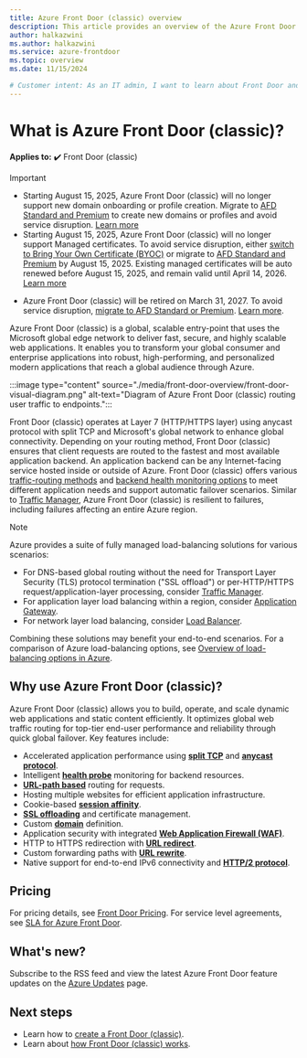 ```yaml
---
title: Azure Front Door (classic) overview
description: This article provides an overview of the Azure Front Door (classic) service.
author: halkazwini
ms.author: halkazwini
ms.service: azure-frontdoor
ms.topic: overview
ms.date: 11/15/2024

# Customer intent: As an IT admin, I want to learn about Front Door and what I can use it for.
---
```


# What is Azure Front Door (classic)?

**Applies to:** :heavy_check_mark: Front Door (classic)

> [!IMPORTANT]
> - Starting August 15, 2025, Azure Front Door (classic) will no longer support new domain onboarding or profile creation. Migrate to [AFD Standard and Premium](/azure/frontdoor/tier-migration) to create new domains or profiles and avoid service disruption. [Learn more](https://azure.microsoft.com/updates?id=498522)
> - Starting August 15, 2025, Azure Front Door (classic) will no longer support Managed certificates. To avoid service disruption, either [switch to Bring Your Own Certificate (BYOC)](/azure/frontdoor/front-door-custom-domain-https?tabs=powershell) or migrate to [AFD Standard and Premium](/azure/frontdoor/tier-migration) by August 15, 2025. Existing managed certificates will be auto renewed before August 15, 2025, and remain valid until April 14, 2026.  [Learn more](https://azure.microsoft.com/updates?id=498522)
- Azure Front Door (classic) will be retired on March 31, 2027. To avoid service disruption, ⁠[migrate to ⁠AFD Standard or Premium](/azure/frontdoor/tier-migration). ⁠[Learn more](https://azure.microsoft.com/updates?id=azure-front-door-classic-will-be-retired-on-31-march-2027).



Azure Front Door (classic) is a global, scalable entry-point that uses the Microsoft global edge network to deliver fast, secure, and highly scalable web applications. It enables you to transform your global consumer and enterprise applications into robust, high-performing, and personalized modern applications that reach a global audience through Azure.

:::image type="content" source="./media/front-door-overview/front-door-visual-diagram.png" alt-text="Diagram of Azure Front Door (classic) routing user traffic to endpoints.":::

Front Door (classic) operates at Layer 7 (HTTP/HTTPS layer) using anycast protocol with split TCP and Microsoft's global network to enhance global connectivity. Depending on your routing method, Front Door (classic) ensures that client requests are routed to the fastest and most available application backend. An application backend can be any Internet-facing service hosted inside or outside of Azure. Front Door (classic) offers various [traffic-routing methods](front-door-routing-methods.md) and [backend health monitoring options](front-door-health-probes.md) to meet different application needs and support automatic failover scenarios. Similar to [Traffic Manager](../traffic-manager/traffic-manager-overview.md), Azure Front Door (classic) is resilient to failures, including failures affecting an entire Azure region.

> [!NOTE]
> Azure provides a suite of fully managed load-balancing solutions for various scenarios:
> * For DNS-based global routing without the need for Transport Layer Security (TLS) protocol termination ("SSL offload") or per-HTTP/HTTPS request/application-layer processing, consider [Traffic Manager](../traffic-manager/traffic-manager-overview.md).
> * For application layer load balancing within a region, consider [Application Gateway](../application-gateway/overview.md).
> * For network layer load balancing, consider [Load Balancer](../load-balancer/load-balancer-overview.md).
> 
> Combining these solutions may benefit your end-to-end scenarios. For a comparison of Azure load-balancing options, see [Overview of load-balancing options in Azure](/azure/architecture/guide/technology-choices/load-balancing-overview).

## Why use Azure Front Door (classic)?

Azure Front Door (classic) allows you to build, operate, and scale dynamic web applications and static content efficiently. It optimizes global web traffic routing for top-tier end-user performance and reliability through quick global failover. Key features include:

* Accelerated application performance using **[split TCP](front-door-traffic-acceleration.md?pivots=front-door-classic#connect-to-the-front-door-edge-location-split-tcp)** and **[anycast protocol](front-door-traffic-acceleration.md?pivots=front-door-classic#select-the-front-door-edge-location-for-the-request-anycast)**.
* Intelligent **[health probe](front-door-health-probes.md)** monitoring for backend resources.
* **[URL-path based](front-door-route-matching.md?pivots=front-door-classic)** routing for requests.
* Hosting multiple websites for efficient application infrastructure.
* Cookie-based **[session affinity](front-door-routing-methods.md#affinity)**.
* **[SSL offloading](front-door-custom-domain-https.md)** and certificate management.
* Custom **[domain](front-door-custom-domain.md)** definition.
* Application security with integrated **[Web Application Firewall (WAF)](../web-application-firewall/overview.md)**.
* HTTP to HTTPS redirection with **[URL redirect](front-door-url-rewrite.md?pivots=front-door-classic)**.
* Custom forwarding paths with **[URL rewrite](front-door-url-rewrite.md?pivots=front-door-classic)**.
* Native support for end-to-end IPv6 connectivity and **[HTTP/2 protocol](front-door-http2.md)**.

## Pricing

For pricing details, see [Front Door Pricing](https://azure.microsoft.com/pricing/details/frontdoor/). For service level agreements, see [SLA for Azure Front Door](https://azure.microsoft.com/support/legal/sla/frontdoor/v1_0/).

## What's new?

Subscribe to the RSS feed and view the latest Azure Front Door feature updates on the [Azure Updates](https://azure.microsoft.com/updates?filters=%5B%22Azure+Front+Door%22%5D) page.

## Next steps

- Learn how to [create a Front Door (classic)](quickstart-create-front-door.md).
- Learn about [how Front Door (classic) works](front-door-routing-architecture.md?pivots=front-door-classic).
